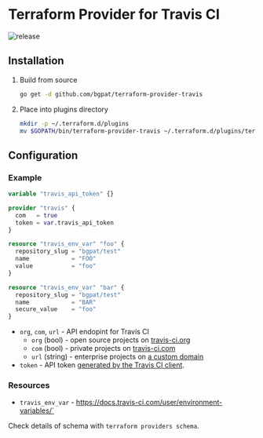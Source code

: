 # Terraform Provider for Travis CI

![release](https://github.com/bgpat/terraform-provider-travis/workflows/release/badge.svg)

## Installation

1. Build from source

   ```bash
   go get -d github.com/bgpat/terraform-provider-travis
   ```

2. Place into plugins directory

   ```bash
   mkdir -p ~/.terraform.d/plugins
   mv $GOPATH/bin/terraform-provider-travis ~/.terraform.d/plugins/terraform-provider-travis
   ```

## Configuration

### Example

```terraform
variable "travis_api_token" {}

provider "travis" {
  com   = true
  token = var.travis_api_token
}

resource "travis_env_var" "foo" {
  repository_slug = "bgpat/test"
  name            = "FOO"
  value           = "foo"
}

resource "travis_env_var" "bar" {
  repository_slug = "bgpat/test"
  name            = "BAR"
  secure_value    = "foo"
}
```

- `org`, `com`, `url` - API endopint for Travis CI
  - `org` (bool) - open source projects on [travis-ci.org](https://travis-ci.org/)
  - `com` (bool) - private projects on [travis-ci.com](https://travis-ci.com/)
  - `url` (string) - enterprise projects on [a custom domain](https://enterprise.travis-ci.com/)
- `token` - API token [generated by the Travis CI client](https://developer.travis-ci.com/authentication).

### Resources

- `travis_env_var` - https://docs.travis-ci.com/user/environment-variables/`

Check details of schema with `terraform providers schema`.
